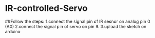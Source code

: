 # IR-controlled-Servo

##Follow the steps:
 1.connect the signal pin of IR sesnor on analog pin 0 (A0)
 2.connect the signal pin of servo on pin 9.
 3.upload the sketch on arduino
